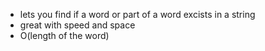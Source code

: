 - lets you find if a word or part of a word excists in a string
- great with speed and space
- O(length of the word)
